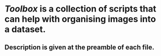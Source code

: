 # *Toolbox* is a collection of scripts that can help with organising images into a dataset.

## Description is given at the preamble of each file.
